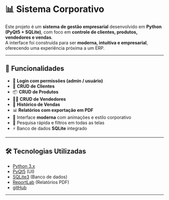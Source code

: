 # 📊 Sistema Corporativo

Este projeto é um **sistema de gestão empresarial** desenvolvido em **Python (PyQt5 + SQLite)**, com foco em **controle de clientes, produtos, vendedores e vendas**.  
A interface foi construída para ser **moderna, intuitiva e empresarial**, oferecendo uma experiência próxima a um ERP.

---

## 🚀 Funcionalidades

- 🔐 **Login com permissões (admin / usuário)**
- 👤 **CRUD de Clientes**
- 📦 **CRUD de Produtos**
- 🧑‍💼 **CRUD de Vendedores**
- 🧾 **Histórico de Vendas**
- 📊 **Relatórios com exportação em PDF**
- 🎨 Interface **moderna** com animações e estilo corporativo
- 🔎 Pesquisa rápida e filtros em todas as telas
- ⚡ Banco de dados **SQLite** integrado

---

## 🛠️ Tecnologias Utilizadas

- [Python 3.x](https://www.python.org/)
- [PyQt5](https://riverbankcomputing.com/software/pyqt/intro) (UI)
- [SQLite3](https://www.sqlite.org/) (Banco de dados)
- [ReportLab](https://www.reportlab.com/) (Relatórios PDF)
- [gitHub](https://github.com/AndersonRisonho/crud_python_produto_cliente.git)

---
